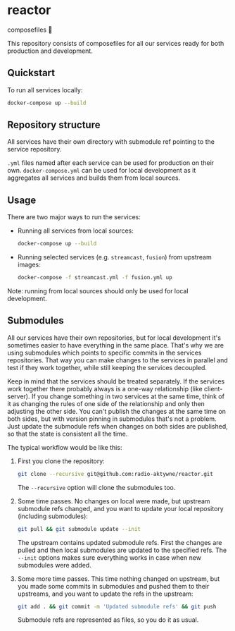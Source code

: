 # reactor

composefiles 🐋

This repository consists of composefiles for all our services ready for both
production and development.

## Quickstart

To run all services locally:

```sh
docker-compose up --build
```

## Repository structure

All services have their own directory with submodule ref pointing to the service
repository.

`.yml` files named after each service can be used for production on their own.
`docker-compose.yml` can be used for local development as it aggregates all
services and builds them from local sources.

## Usage

There are two major ways to run the services:

- Running all services from local sources:

  ```sh
  docker-compose up --build
  ```

- Running selected services (e.g. `streamcast`, `fusion`) from upstream images:

  ```sh
  docker-compose -f streamcast.yml -f fusion.yml up
  ```

Note: running from local sources should only be used for local development.

## Submodules

All our services have their own repositories, but for local development it's
sometimes easier to have everything in the same place. That's why we are using
submodules which points to specific commits in the services repositories. That
way you can make changes to the services in parallel and test if they work
together, while still keeping the services decoupled.

Keep in mind that the services should be treated separately. If the services
work together there probably always is a one-way relationship (like
client-server). If you change something in two services at the same time, think
of it as changing the rules of one side of the relationship and only then
adjusting the other side. You can't publish the changes at the same time on both
sides, but with version pinning in submodules that's not a problem. Just update
the submodule refs when changes on both sides are published, so that the state
is consistent all the time.

The typical workflow would be like this:

1. First you clone the repository:

    ```sh
    git clone --recursive git@github.com:radio-aktywne/reactor.git
    ```

   The `--recursive` option will clone the submodules too.

2. Some time passes. No changes on local were made, but upstream submodule refs
   changed, and you want to update your local repository (including submodules):

    ```sh
    git pull && git submodule update --init
    ```

   The upstream contains updated submodule refs. First the changes are pulled
   and then local submodules are updated to the specified refs. The `--init`
   options makes sure everything works in case when new submodules were added.

3. Some more time passes. This time nothing changed on upstream, but you made
   some commits in submodules and pushed them to their upstreams, and you want
   to update the refs in the upstream:

    ```sh
    git add . && git commit -m 'Updated submodule refs' && git push
    ```

   Submodule refs are represented as files, so you do it as usual.
